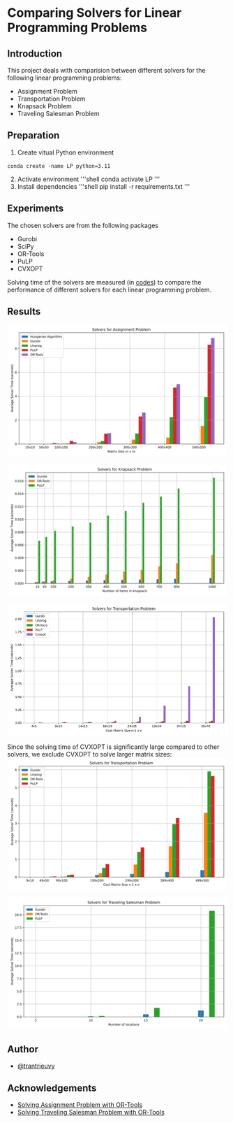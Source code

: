 # Comparing Solvers for Linear Programming Problems


## Introduction

This project deals with comparision between different solvers for the following linear programming problems:
- Assignment Problem
- Transportation Problem
- Knapsack Problem
- Traveling Salesman Problem

## Preparation
1. Create vitual Python environment
  ```shell
  conda create -name LP python=3.11
  ```
2. Activate environment
  '''shell
  conda activate LP
  '''
3. Install dependencies
  '''shell
  pip install -r requirements.txt
  '''

## Experiments

The chosen solvers are from the following packages
- Gurobi
- SciPy
- OR-Tools
- PuLP
- CVXOPT

Solving time of the solvers are measured (in [codes](/codes)) to compare the performance of different solvers for each linear programming problem.


## Results

![Solvers for Assignment Problem](/results/assignment_plot.svg "Solvers for Assignment Problem")

![Solvers for Knapsack Problem](/results/knapsack_plot.svg "Solvers for Knapsack Problem")

![Solvers (including CVXOPT) for Transportation Problem](/results/transportation_plot_include_cvxopt.png "Solvers (including CVXOPT) for Transportation Problem")

Since the solving time of CVXOPT is significantly large compared to other solvers, we exclude CVXOPT to solve larger matrix sizes:
![Solvers for Transportation Problem](/results/transportation_plot.svg "Solvers for Transportation Problem")

![Solvers for Traveling Salesman Problem](/results/tsp_plot_small.svg "Solvers for Traveling Salesman Problem")


## Author

- [@trantrieuvy](https://www.github.com/trantrieuvy)


## Acknowledgements

 - [Solving Assignment Problem with OR-Tools](https://developers.google.com/optimization/assignment/assignment_example?hl=en)
 - [Solving Traveling Salesman Problem with OR-Tools](https://developers.google.com/optimization/routing/tsp?hl=en)
